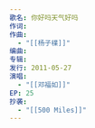 ```yaml
---
歌名: 你好吗天气好吗
作词: 
作曲:
  - "[[杨子檏]]"
编曲: 
专辑: 
发行: 2011-05-27
演唱:
  - "[[邓福如]]"
EP: 25
抄袭:
  - "[[500 Miles]]"
---
```

